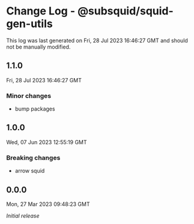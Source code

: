 # Change Log - @subsquid/squid-gen-utils

This log was last generated on Fri, 28 Jul 2023 16:46:27 GMT and should not be manually modified.

## 1.1.0
Fri, 28 Jul 2023 16:46:27 GMT

### Minor changes

- bump packages

## 1.0.0
Wed, 07 Jun 2023 12:55:19 GMT

### Breaking changes

- arrow squid

## 0.0.0
Mon, 27 Mar 2023 09:48:23 GMT

_Initial release_

